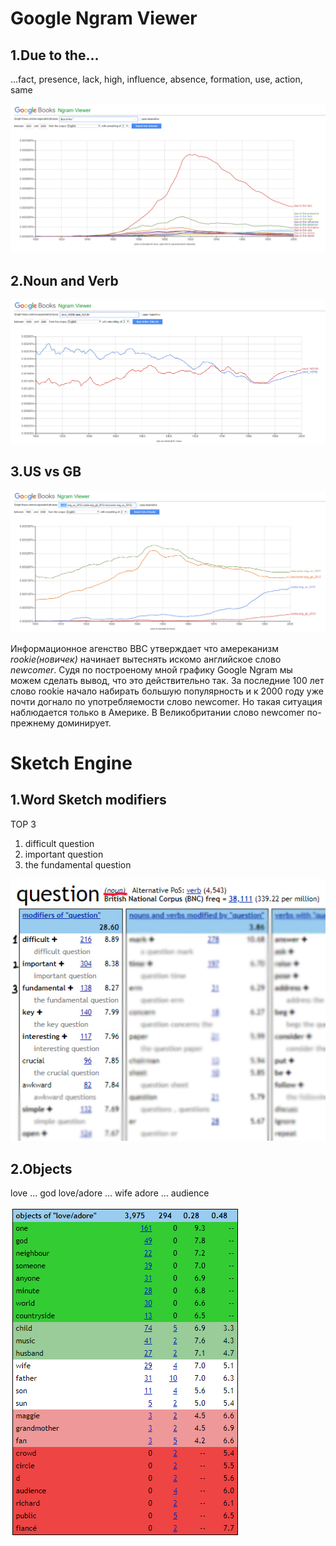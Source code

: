 # Google Ngram Viewer
## 1.Due to the...
...fact, presence, lack, high, influence, absence, formation, use, action, same

![Due to the...](https://github.com/Gultseva/hw6/blob/master/pics/due%20to%20the.jpg)

## 2.Noun and Verb

![Drink](https://github.com/Gultseva/hw6/blob/master/pics/Drink.jpg)

## 3.US vs GB

![USvsGB](https://github.com/Gultseva/hw6/blob/master/pics/UsGb.jpg)

Информационное агенство BBC утверждает что амереканизм *rookie(новичек)* начинает вытеснять искомо английское слово *newcomer*. Судя по построеному мной графику Google Ngram мы можем сделать вывод, что это действительно так. За последние 100 лет слово rookie начало набирать большую популярность и к 2000 году уже почти догнало по употребляемости слово newcomer. Но такая ситуация наблюдается только в Америке. В Великобритании слово newcomer по-прежнему доминирует.


# Sketch Engine
## 1.Word Sketch modifiers
TOP 3
1. difficult question
2. important question
3. the fundamental question

![question](https://github.com/Gultseva/hw6/blob/master/pics/question.jpg)

## 2.Objects

love ... god
love/adore ... wife
adore ... audience

![Objects](https://github.com/Gultseva/hw6/blob/master/pics/Objects.jpg)


